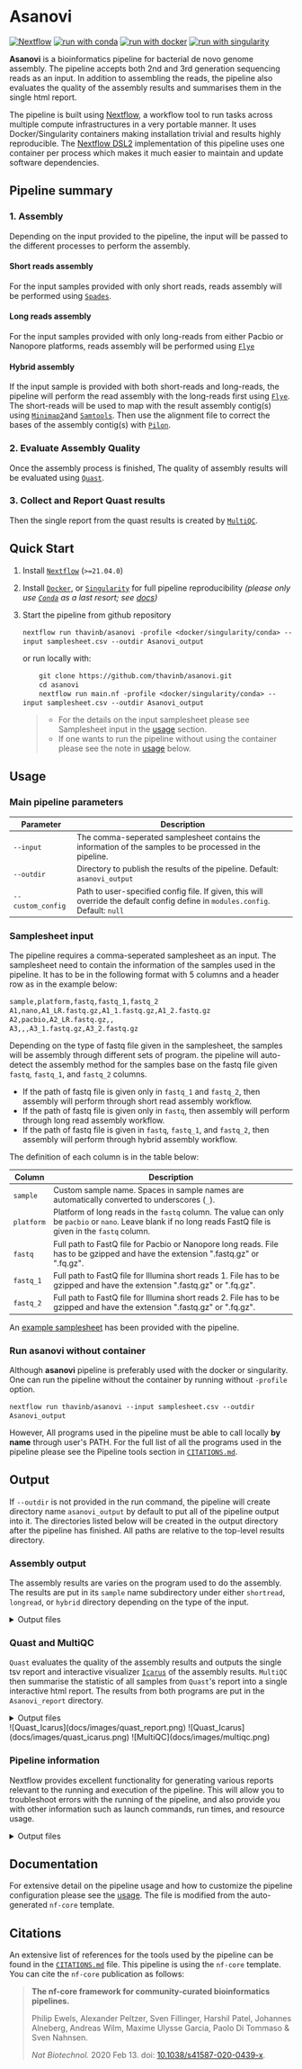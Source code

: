 # Asanovi

[![Nextflow](https://img.shields.io/badge/nextflow%20DSL2-%E2%89%A521.04.0-23aa62.svg?labelColor=000000)](https://www.nextflow.io/)
[![run with conda](http://img.shields.io/badge/run%20with-conda-3EB049?labelColor=000000&logo=anaconda)](https://docs.conda.io/en/latest/)
[![run with docker](https://img.shields.io/badge/run%20with-docker-0db7ed?labelColor=000000&logo=docker)](https://www.docker.com/)
[![run with singularity](https://img.shields.io/badge/run%20with-singularity-1d355c.svg?labelColor=000000)](https://sylabs.io/docs/)


**Asanovi** is a bioinformatics pipeline for bacterial de novo genome assembly. The pipeline accepts both 2nd and 3rd generation sequencing reads as an input. In addition to assembling the reads, the pipeline also evaluates the quality of the assembly results and summarises them in the single html report.  

The pipeline is built using [Nextflow](https://www.nextflow.io), a workflow tool to run tasks across multiple compute infrastructures in a very portable manner. It uses Docker/Singularity containers making installation trivial and results highly reproducible. The [Nextflow DSL2](https://www.nextflow.io/docs/latest/dsl2.html) implementation of this pipeline uses one container per process which makes it much easier to maintain and update software dependencies. 

## Pipeline summary

### 1. Assembly
Depending on the input provided to the pipeline, the input will be passed to the different processes to perform the assembly. 

#### Short reads assembly
For the input samples provided with only short reads, reads assembly will be performed using [`Spades`](https://github.com/ablab/spades).

#### Long reads assembly
For the input samples provided with only long-reads from either Pacbio or Nanopore platforms,  reads assembly will be performed using  [`Flye`](https://github.com/fenderglass/Flye)

#### Hybrid assembly
If the input sample is provided with both short-reads and long-reads, the pipeline will perform the read assembly with the long-reads first using [`Flye`](https://github.com/fenderglass/Flye). The short-reads will be used to map with the result assembly contig(s) using [`Minimap2`](https://github.com/lh3/minimap2)and [`Samtools`](https://github.com/samtools/samtools). Then use the alignment file to correct the bases of the assembly contig(s) with [`Pilon`](https://github.com/broadinstitute/pilon).

### 2. Evaluate Assembly Quality 
Once the assembly process is finished, The quality of assembly results will be evaluated using [`Quast`](https://github.com/ablab/quast).

### 3. Collect and Report Quast results
Then the single report from the quast results is created by [`MultiQC`](https://github.com/ewels/MultiQC).

## Quick Start

1. Install [`Nextflow`](https://www.nextflow.io/docs/latest/getstarted.html#installation) (`>=21.04.0`)

2. Install [`Docker`](https://docs.docker.com/engine/installation/), or [`Singularity`](https://www.sylabs.io/guides/3.0/user-guide/) for full pipeline reproducibility _(please only use [`Conda`](https://conda.io/miniconda.html) as a last resort; see [docs](https://nf-co.re/usage/configuration#basic-configuration-profiles))_

3. Start the pipeline from github repository

    ```console
    nextflow run thavinb/asanovi -profile <docker/singularity/conda> --input samplesheet.csv --outdir Asanovi_output
	```
	or  run locally with:
	```console
		git clone https://github.com/thavinb/asanovi.git
		cd asanovi 
		nextflow run main.nf -profile <docker/singularity/conda> --input samplesheet.csv --outdir Asanovi_output
	```
	> * For the details on the input samplesheet please see Samplesheet input in the [usage](https://github.com/thavinb/asanovi/usage) section.
	> * If one wants to run the pipeline without using the container please see the note in [usage](https://github.com/thavinb/asanovi/usage) below.

## Usage 
### Main pipeline parameters

| Parameter         | Description                                                                                                                                                                            |
|----------------|----------------------------------------------------------------------------------------------------------------------------------------------------------------------------------------|
| `--input`       | The comma-seperated samplesheet contains the information of the samples to be processed in the pipeline. |
| `--outdir`     | Directory to publish the results of the pipeline. Default: `asanovi_output`|
| `--custom_config`        | Path to user-specified config file. If given, this will override the default config define in `modules.config`. Default: `null`|

### Samplesheet input

The pipeline requires a comma-seperated samplesheet as an input. The samplesheet need to contain the information of the samples used in the pipeline. It has to be in the following format with 5 columns and a header row as in the example below:   

```console
sample,platform,fastq,fastq_1,fastq_2
A1,nano,A1_LR.fastq.gz,A1_1.fastq.gz,A1_2.fastq.gz
A2,pacbio,A2_LR.fastq.gz,,
A3,,,A3_1.fastq.gz,A3_2.fastq.gz
```
Depending on the type of fastq file given in the samplesheet, the samples will be assembly through different sets of program. the pipeline will auto-detect the assembly method for the samples base on the fastq file given `fastq`, `fastq_1`, and `fastq_2` columns. 
* If the path of fastq file is given only in `fastq_1` and `fastq_2`, then assembly will perform through short read assembly workflow. 
* If the path of fastq file is given only in `fastq`, then assembly will perform through long read assembly workflow.
* If the path of fastq file is given in `fastq`, `fastq_1`, and `fastq_2`, then assembly will perform through hybrid assembly workflow.

The definition of each column is in the table below:

| Column         | Description                                                                                                                                                                            |
|----------------|----------------------------------------------------------------------------------------------------------------------------------------------------------------------------------------|
| `sample`       | Custom sample name. Spaces in sample names are automatically converted to underscores (`_`). |
| `platform`     | Platform of long reads in the `fastq` column. The value can only be `pacbio` or `nano`. Leave blank if no long reads FastQ file is given in the `fastq` column.|
| `fastq`        | Full path to FastQ file for Pacbio or Nanopore long reads. File has to be gzipped and have the extension ".fastq.gz" or ".fq.gz".|
| `fastq_1`      | Full path to FastQ file for Illumina short reads 1. File has to be gzipped and have the extension ".fastq.gz" or ".fq.gz".                                                             |
| `fastq_2`      | Full path to FastQ file for Illumina short reads 2. File has to be gzipped and have the extension ".fastq.gz" or ".fq.gz".                                                             | 
An [example samplesheet](:/ee4dea31a27249a794893b2555233cfd) has been provided with the pipeline.

### Run asanovi without container

Although **asanovi** pipeline is preferably used with the docker or singularity. One can run the pipeline without the container by running without  `-profile` option.
```console
nextflow run thavinb/asanovi --input samplesheet.csv --outdir Asanovi_output
```
However, All programs used in the pipeline must be able to call locally **by name** through user's PATH. For the full list of all the programs used in the pipeline please see the Pipeline tools section in [`CITATIONS.md`](:/93d0c0dcd8164818ab33e98586f829fd).

## Output

If  `--outdir` is not provided in the run command, the pipeline will create directory name `asanovi_output` by default to put all of the pipeline output into it. The directories listed below will be created in the output directory after the pipeline has finished. All paths are relative to the top-level results directory.

### Assembly output
The assembly results are varies on the program used to do the assembly. The results are put in its `sample` name subdirectory under either  `shortread`, `longread`, or `hybrid` directory depending on the type of the input.  

<details markdown="1">
<summary>Output files</summary>

* `shortread/`
	* `{sample_name}/`
		* `{sample_name}.scaffolds.fa.gz` : Contains resulting scaffolds (recommended for use as resulting sequences).
		* `{sample_name}.contigs.fa.gz`  : Contains resulting contigs.
		* `{sample_name}.assembly.gfa.gz` : Contains `Spades` assembly graph and scaffolds paths in GFA 1.0 format.
		* `{sample_name}.spades.log` : `Spades` assembly log.
* `longread/`
	* `{sample_name}/`
		* `{sample_name}.assembly.fasta.gz` :  Final assembly. Contains contigs and possibly scaffolds. 
		* `{sample_name}.assembly_graph.gfa.gz`: Final repeat graph
		* `{sample_name}.assembly_graph.gv`: Final repeat graph
		* `{sample_name}.assembly_info.txt`: Extra information about contigs.
* `hybrid/`
	* `{sample_name}/`
		* `flye/`
			* `{sample_name}.assembly.fasta.gz`: Final assembly. Contains contigs and possibly scaffolds. 
			* `{sample_name}.assembly_graph.gfa.gz`: Final repeat graph
			* `{sample_name}.assembly_graph.gv`: Final repeat graph
			* `{sample_name}.assembly_info.txt`: Extra information about contigs.
		* `pilon_corrected/`
			* `{sample_name}.assembly.fasta`: `Flye` 's assembly result corrected by `Pilon`'.
			* 
</details>

### Quast and MultiQC
 `Quast` evaluates the quality of the assembly results and outputs the single tsv report and interactive visualizer [`Icarus`](https://github.com/ablab/quast) of the assembly results. `MultiQC` then summarise the statistic of all samples from `Quast`'s report into a single interactive html report. The results from both programs are put in the `Asanovi_report` directory. 
 
<details markdown="1">
<summary>Output files</summary>

 * `Asanovi_report/`
	* `quast/`
		* `basic_stats/`: Directory containing static images from the report in various formats.
		* `report.tsv` :  Report in tsv format.
		* `report.html` :  Report in tsv format.
		* `report.pdf` :  Report in tsv format.
		* `report.txt` :  Report in tsv format.
		* `icarus_viewers/`: Directory containing intermediate files use in icarus viewer.
		* `icarus.html` :  Assembly interactive visualizer in html.
		* `quast.log`: Log from running `Quast`
		
	* `multiqc_data/`: Directory containing parsed statistics from the different tools used in the pipeline.
	* `multiqc_plots/`: Directory containing static images from the report in various formats.
	* `multiqc_report.html`: `MultiQC` html report.	
	* 
</details>
![Quast_Icarus](docs/images/quast_report.png)
![Quast_Icarus](docs/images/quast_icarus.png)
![MultiQC](docs/images/multiqc.png)

### Pipeline information
Nextflow provides excellent functionality for generating various reports relevant to the running and execution of the pipeline. This will allow you to troubleshoot errors with the running of the pipeline, and also provide you with other information such as launch commands, run times, and resource usage.

<details markdown="1">
<summary>Output files</summary>

* `pipeline_info/`
Reports generated by Nextflow: `execution_report.html`, `execution_timeline.html`, `execution_trace.txt` and `pipeline_dag.dot`/`pipeline_dag.svg`.
Reports generated by the pipeline: `pipeline_report.html`, `pipeline_report.txt`, and `software_versions.tsv`.
Reformatted samplesheet files used as input to the pipeline: `samplesheet.valid.csv`.

</details>

## Documentation

For extensive detail on the pipeline usage and how to customize the pipeline configuration please see the  [usage](https://nf-co.re/asanovi/usage). The file is modified from the auto-generated `nf-core` template. 


## Citations

An extensive list of references for the tools used by the pipeline can be found in the [`CITATIONS.md`](:/93d0c0dcd8164818ab33e98586f829fd) file.
This pipeline is using the `nf-core` template.
You can cite the `nf-core` publication as follows:

> **The nf-core framework for community-curated bioinformatics pipelines.**
>
> Philip Ewels, Alexander Peltzer, Sven Fillinger, Harshil Patel, Johannes Alneberg, Andreas Wilm, Maxime Ulysse Garcia, Paolo Di Tommaso & Sven Nahnsen.
>
> _Nat Biotechnol._ 2020 Feb 13. doi: [10.1038/s41587-020-0439-x](https://dx.doi.org/10.1038/s41587-020-0439-x).
